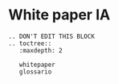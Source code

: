 # White paper IA

```eval_rst
.. DON'T EDIT THIS BLOCK
.. toctree::
   :maxdepth: 2

   whitepaper
   glossario
```
